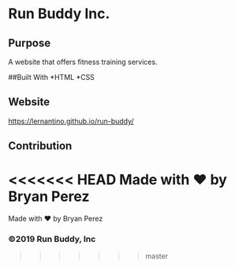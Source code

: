 # Run Buddy Inc.

## Purpose

A website that offers fitness training services.

##Built With
*HTML
*CSS

## Website

https://lernantino.github.io/run-buddy/

## Contribution

<<<<<<< HEAD
Made with :heart: by Bryan Perez
=======
Made with ❤️ by Bryan Perez

### ©️2019 Run Buddy, Inc
>>>>>>> master
